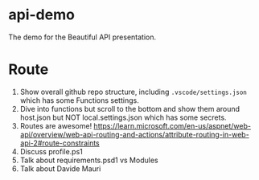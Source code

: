 # api-demo
 The demo for the Beautiful API presentation.

# Route

1. Show overall github repo structure, including `.vscode/settings.json` which has some Functions settings.
1. Dive into functions but scroll to the bottom and show them around host.json but NOT local.settings.json which has some secrets.
1. Routes are awesome! https://learn.microsoft.com/en-us/aspnet/web-api/overview/web-api-routing-and-actions/attribute-routing-in-web-api-2#route-constraints
1. Discuss profile.ps1
1. Talk about requirements.psd1 vs Modules
1. Talk about Davide Mauri